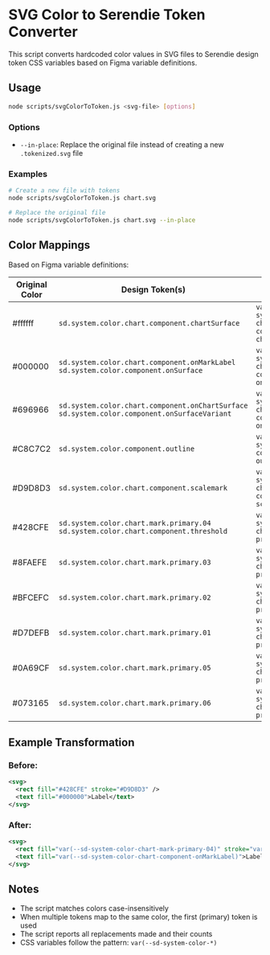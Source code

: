 # SVG Color to Serendie Token Converter

This script converts hardcoded color values in SVG files to Serendie design token CSS variables based on Figma variable definitions.

## Usage

```bash
node scripts/svgColorToToken.js <svg-file> [options]
```

### Options

- `--in-place`: Replace the original file instead of creating a new `.tokenized.svg` file

### Examples

```bash
# Create a new file with tokens
node scripts/svgColorToToken.js chart.svg

# Replace the original file
node scripts/svgColorToToken.js chart.svg --in-place
```

## Color Mappings

Based on Figma variable definitions:

| Original Color | Design Token(s)                                                                                  | CSS Variable                                            |
| -------------- | ------------------------------------------------------------------------------------------------ | ------------------------------------------------------- |
| #ffffff        | `sd.system.color.chart.component.chartSurface`                                                   | `var(--sd-system-color-chart-component-chartSurface)`   |
| #000000        | `sd.system.color.chart.component.onMarkLabel`<br>`sd.system.color.component.onSurface`           | `var(--sd-system-color-chart-component-onMarkLabel)`    |
| #696966        | `sd.system.color.chart.component.onChartSurface`<br>`sd.system.color.component.onSurfaceVariant` | `var(--sd-system-color-chart-component-onChartSurface)` |
| #C8C7C2        | `sd.system.color.component.outline`                                                              | `var(--sd-system-color-component-outline)`              |
| #D9D8D3        | `sd.system.color.chart.component.scalemark`                                                      | `var(--sd-system-color-chart-component-scalemark)`      |
| #428CFE        | `sd.system.color.chart.mark.primary.04`<br>`sd.system.color.chart.component.threshold`           | `var(--sd-system-color-chart-mark-primary-04)`          |
| #8FAEFE        | `sd.system.color.chart.mark.primary.03`                                                          | `var(--sd-system-color-chart-mark-primary-03)`          |
| #BFCEFC        | `sd.system.color.chart.mark.primary.02`                                                          | `var(--sd-system-color-chart-mark-primary-02)`          |
| #D7DEFB        | `sd.system.color.chart.mark.primary.01`                                                          | `var(--sd-system-color-chart-mark-primary-01)`          |
| #0A69CF        | `sd.system.color.chart.mark.primary.05`                                                          | `var(--sd-system-color-chart-mark-primary-05)`          |
| #073165        | `sd.system.color.chart.mark.primary.06`                                                          | `var(--sd-system-color-chart-mark-primary-06)`          |

## Example Transformation

### Before:

```svg
<svg>
  <rect fill="#428CFE" stroke="#D9D8D3" />
  <text fill="#000000">Label</text>
</svg>
```

### After:

```svg
<svg>
  <rect fill="var(--sd-system-color-chart-mark-primary-04)" stroke="var(--sd-system-color-chart-component-scalemark)" />
  <text fill="var(--sd-system-color-chart-component-onMarkLabel)">Label</text>
</svg>
```

## Notes

- The script matches colors case-insensitively
- When multiple tokens map to the same color, the first (primary) token is used
- The script reports all replacements made and their counts
- CSS variables follow the pattern: `var(--sd-system-color-*)`
